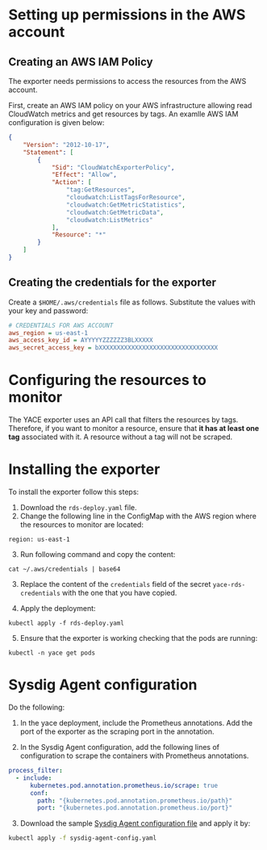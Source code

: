 # Setting up permissions in the AWS account
## Creating an AWS IAM Policy
The exporter needs permissions to access the resources from the AWS account.

First, create an AWS IAM policy on your AWS infrastructure allowing read CloudWatch metrics and get resources by tags.
An examlle AWS IAM configuration is given below:

```json
{
    "Version": "2012-10-17",
    "Statement": [
        {
            "Sid": "CloudWatchExporterPolicy",
            "Effect": "Allow",
            "Action": [
                "tag:GetResources",
                "cloudwatch:ListTagsForResource",
                "cloudwatch:GetMetricStatistics",
                "cloudwatch:GetMetricData",
                "cloudwatch:ListMetrics"
            ],
            "Resource": "*"
        }
    ]
}
```

## Creating the credentials for the exporter
Create a `$HOME/.aws/credentials` file as follows. Substitute the values with your key and password:

```ini
# CREDENTIALS FOR AWS ACCOUNT
aws_region = us-east-1
aws_access_key_id = AYYYYYZZZZZZ3BLXXXXX
aws_secret_access_key = bXXXXXXXXXXXXXXXXXXXXXXXXXXXXXXXXX
```

# Configuring the resources to monitor
The YACE exporter uses an API call that filters the resources by tags.
Therefore, if you want to monitor a resource, ensure that **it has at least one tag** associated with it. A resource without a tag will not be scraped.

# Installing the exporter
To install the exporter follow this steps:

1. Download the `rds-deploy.yaml` file.
2. Change the following line in the ConfigMap with the AWS region where the resources to monitor are located:
```
region: us-east-1
```
3. Run following command and copy the content:
```
cat ~/.aws/credentials | base64
```
3. Replace the content of the `credentials` field of the secret `yace-rds-credentials` with the one that you have copied.

4. Apply the deployment:
```
kubectl apply -f rds-deploy.yaml
```
5. Ensure that the exporter is working checking that the pods are running:
```
kubectl -n yace get pods
```

# Sysdig Agent configuration
Do the following:

1. In the yace deployment, include the Prometheus annotations. Add the port of the exporter as the scraping port in the annotation.    

2. In the Sysdig Agent configuration, add the following lines of configuration to scrape the containers with Prometheus annotations.
```yaml
process_filter:
  - include:
      kubernetes.pod.annotation.prometheus.io/scrape: true
      conf:
        path: "{kubernetes.pod.annotation.prometheus.io/path}"
        port: "{kubernetes.pod.annotation.prometheus.io/port}"
```

3. Download the sample [Sysdig Agent configuration file](include/sysdig-agent-config.yaml) and apply it by:
```bash
kubectl apply -f sysdig-agent-config.yaml
```
